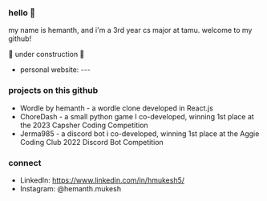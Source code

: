 ### hello 👋

my name is hemanth, and i'm a 3rd year cs major at tamu. welcome to my github!

🚧 under construction 🚧
- personal website: ---

### projects on this github
- Wordle by hemanth - a wordle clone developed in React.js
- ChoreDash - a small python game I co-developed, winning 1st place at the 2023 Capsher Coding Competition
- Jerma985 - a discord bot i co-developed, winning 1st place at the Aggie Coding Club 2022 Discord Bot Competition

### connect  
- LinkedIn: https://www.linkedin.com/in/hmukesh5/
- Instagram: @hemanth.mukesh
